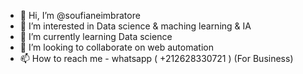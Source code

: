 - 👋 Hi, I’m @soufianeimbratore
- 👀 I’m interested in Data science & maching learning & IA 
- 🌱 I’m currently learning Data science
- 💞️ I’m looking to collaborate on web automation
- 📫 How to reach me - whatsapp ( +212628330721 ) (For Business)

<!---
soufianeimbratore/soufianeimbratore is a ✨ special ✨ repository because its `README.md` (this file) appears on your GitHub profile.
You can click the Preview link to take a look at your changes.
--->
